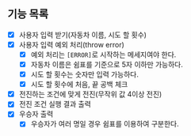 ## 기능 목록

- [x] 사용자 입력 받기(자동차 이름, 시도 할 횟수)
- [x] 사용자 입력 예외 처리(throw error)
  - [x] 예외 처리는 `[ERROR]`로 시작하는 메세지여야 한다.
  - [x] 자동차 이름은 쉼표를 기준으로 5자 이하만 가능하다.
  - [x] 시도 할 횟수는 숫자만 입력 가능하다.
  - [x] 시도 할 횟수에 처음, 끝 공백 체크
- [x] 전진하는 조건에 맞게 전진(무작위 값 4이상 전진)
- [x] 전진 조건 실행 결과 출력
- [x] 우승자 출력
  - [x] 우승자가 여러 명일 경우 쉼표를 이용하여 구분한다.
